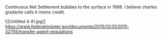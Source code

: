 Continuous Net Settlement bubbles to the surface in 1968.
i believe charles gradante calls it memo credit.

![[Untitled 4 41.jpg]]
https://www.federalregister.gov/documents/2015/12/31/2015-32755/transfer-agent-regulations
